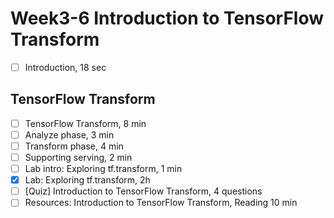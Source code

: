 # Week3-6 Introduction to TensorFlow Transform

- [ ] Introduction, 18 sec

## TensorFlow Transform

- [ ] TensorFlow Transform, 8 min
- [ ] Analyze phase, 3 min
- [ ] Transform phase, 4 min
- [ ] Supporting serving, 2 min
- [ ] Lab intro: Exploring tf.transform, 1 min
- [x] Lab: Exploring tf.transform, 2h
- [ ] [Quiz] Introduction to TensorFlow Transform, 4 questions
- [ ] Resources: Introduction to TensorFlow Transform, Reading 10 min